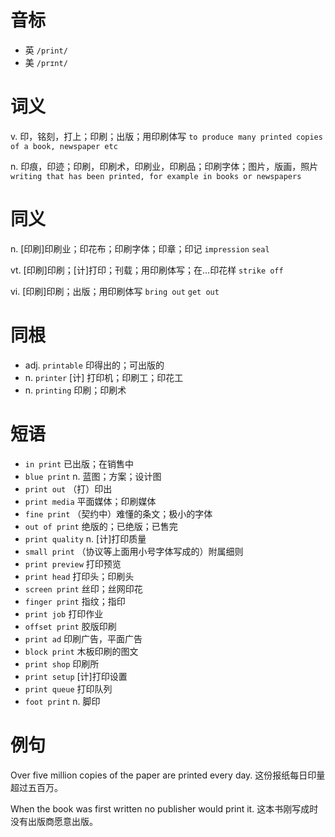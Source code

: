 # 音标

- 英 `/print/`
- 美 `/prɪnt/`

# 词义

v. 印，铭刻，打上；印刷；出版；用印刷体写
`to produce many printed copies of a book, newspaper etc`

n. 印痕，印迹；印刷，印刷术，印刷业，印刷品；印刷字体；图片，版画，照片
`writing that has been printed, for example in books or newspapers`

# 同义

n. [印刷]印刷业；印花布；印刷字体；印章；印记
`impression` `seal`

vt. [印刷]印刷；[计]打印；刊载；用印刷体写；在…印花样
`strike off`

vi. [印刷]印刷；出版；用印刷体写
`bring out` `get out`

# 同根

- adj. `printable` 印得出的；可出版的
- n. `printer` [计] 打印机；印刷工；印花工
- n. `printing` 印刷；印刷术

# 短语

- `in print` 已出版；在销售中
- `blue print` n. 蓝图；方案；设计图
- `print out` （打）印出
- `print media` 平面媒体；印刷媒体
- `fine print` （契约中）难懂的条文；极小的字体
- `out of print` 绝版的；已绝版；已售完
- `print quality` n. [计]打印质量
- `small print` （协议等上面用小号字体写成的）附属细则
- `print preview` 打印预览
- `print head` 打印头；印刷头
- `screen print` 丝印；丝网印花
- `finger print` 指纹；指印
- `print job` 打印作业
- `offset print` 胶版印刷
- `print ad` 印刷广告，平面广告
- `block print` 木板印刷的图文
- `print shop` 印刷所
- `print setup` [计]打印设置
- `print queue` 打印队列
- `foot print` n. 脚印

# 例句

Over five million copies of the paper are printed every day.
这份报纸每日印量超过五百万。

When the book was first written no publisher would print it.
这本书刚写成时没有出版商愿意出版。


